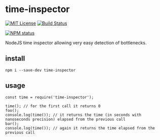 # time-inspector

[![MIT License](https://img.shields.io/badge/license-mit-green.svg?style=flat-square)](https://opensource.org/licenses/MIT)
[![Build Status](https://travis-ci.org/oprogramador/time-inspector.svg?branch=master)](https://travis-ci.org/oprogramador/time-inspector
)

[![NPM status](https://nodei.co/npm/time-inspector.png?downloads=true&stars=true)](https://npmjs.org/package/time-inspector
)

NodeJS time inspector allowing very easy detection of bottlenecks.

## install
`npm i --save-dev time-inspector`

## usage
```
const time = require('time-inspector');

time(); // for the first call it returns 0
foo();
console.log(time()); // it returns the time (in seconds with nanoseconds precision) elapsed from the previous call
bar();
console.log(time()); // again it returns the time elapsed from the previous call
```
